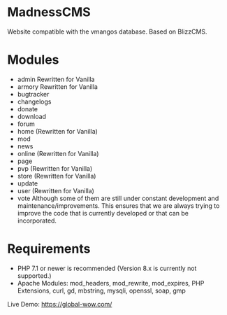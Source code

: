 # MadnessCMS
Website compatible with the vmangos database. Based on BlizzCMS.

# Modules
- admin Rewritten for Vanilla
- armory Rewritten for Vanilla
- bugtracker
- changelogs
- donate
- download
- forum
- home (Rewritten for Vanilla)
- mod
- news
- online (Rewritten for Vanilla)
- page
- pvp (Rewritten for Vanilla)
- store (Rewritten for Vanilla)
- update
- user (Rewritten for Vanilla)
- vote
Although some of them are still under constant development and maintenance/improvements. This ensures that we are always trying to improve the code that is currently developed or that can be incorporated.

# Requirements
- PHP 7.1 or newer is recommended (Version 8.x is currently not supported.)
- Apache Modules: mod_headers, mod_rewrite, mod_expires, PHP Extensions, curl, gd, mbstring, mysqli, openssl, soap, gmp

Live Demo: https://global-wow.com/
